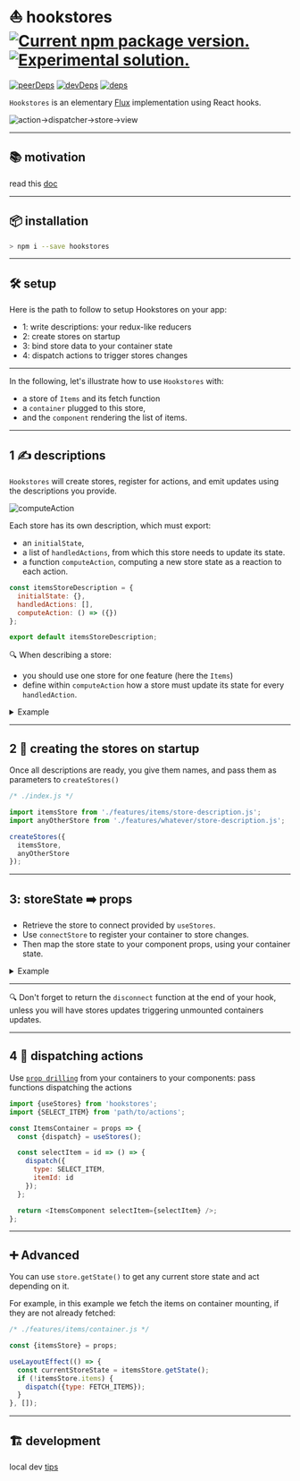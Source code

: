 # ⛵ hookstores <a href="https://www.npmjs.com/package/hookstores"><img src="https://img.shields.io/npm/v/hookstores?color=%23123" alt="Current npm package version." /></a> <a href="https://www.npmjs.com/package/hookstores"><img src="https://img.shields.io/badge/-experimental-5908d2.svg" alt="Experimental solution." /> </a>

[![peerDeps](https://david-dm.org/uralys/hookstores/peer-status.svg)](https://david-dm.org/uralys/hookstores?type=peer)
[![devDeps](https://david-dm.org/uralys/hookstores/dev-status.svg)](https://david-dm.org/uralys/hookstores?type=dev)
[![deps](https://david-dm.org/uralys/hookstores/status.svg)](https://david-dm.org/uralys/hookstores)

`Hookstores` is an elementary [Flux](https://facebook.github.io/flux/docs/in-depth-overview) implementation using React hooks.

![action->dispatcher->store->view](https://facebook.github.io/flux/img/overview/flux-simple-f8-diagram-1300w.png)

---

## 📚 motivation

read this [doc]('docs/motivation.md')

---

## 📦 installation

```sh
> npm i --save hookstores
```

---

## 🛠 setup

Here is the path to follow to setup Hookstores on your app:

- 1: write descriptions: your redux-like reducers
- 2: create stores on startup
- 3: bind store data to your container state
- 4: dispatch actions to trigger stores changes

---

In the following, let's illustrate how to use `Hookstores` with:

- a store of `Items` and its fetch function
- a `container` plugged to this store,
- and the `component` rendering the list of items.

---

## 1 ✍️ descriptions

`Hookstores` will create stores, register for actions, and emit updates using the descriptions you provide.

![computeAction](https://user-images.githubusercontent.com/910636/103582817-e2d13600-4ede-11eb-8fbf-f0eb2a7cd3e7.png)

Each store has its own description, which must export:

- an `initialState`,
- a list of `handledActions`, from which this store needs to update its state.
- a function `computeAction`, computing a new store state as a reaction to each action.

```js
const itemsStoreDescription = {
  initialState: {},
  handledActions: [],
  computeAction: () => ({})
};

export default itemsStoreDescription;
```

🔍 When describing a store:

- you should use one store for one feature (here the `Items`)
- define within `computeAction` how a store must update its state for every `handledAction`.

<details>
<summary>Example</summary>

Here is the example for our illustrating `itemsStore`

```js
/* ./features/items/store-description.js */
import fetchItems from './fetch-items.js';

const FETCH_ITEMS = 'FETCH_ITEMS';

const computeAction = async (currentState, action) => {
  let newState;

  switch (action.type) {
    case FETCH_ITEMS: {
      const items = await fetchItems();
      newState = {...currentState, items};
      break;
    }
    default:
      newState = {...currentState};
  }

  return newState;
};

const itemsStoreDescription = {
  initialState: {items: null},
  handledActions: [FETCH_ITEMS],
  computeAction
};

export default itemsStoreDescription;
export {FETCH_ITEMS};
```

</details>

---

## 2 🏁 creating the stores on startup

Once all descriptions are ready, you give them names, and pass them as parameters to `createStores()`

```js
/* ./index.js */

import itemsStore from './features/items/store-description.js';
import anyOtherStore from './features/whatever/store-description.js';

createStores({
  itemsStore,
  anyOtherStore
});
```

---

## 3: storeState ➡️ props

- Retrieve the store to connect provided by `useStores`.
- Use `connectStore` to register your container to store changes.
- Then map the store state to your component props, using your container state.
<details>
<summary>Example</summary>

Here is the example for our illustrating `itemsStore`

```js
/* ./features/items/container.js */

import React, {useLayoutEffect, useState} from 'react';
import ItemsComponent from './component';
import {connectStore, useStores} from 'hookstores';

const ItemsContainer = props => {
  const [items, setItems] = useState();
  const {itemsStore} = useStores();

  useLayoutEffect(() => {
    const onStoreUpdate = storeState => {
      setItems(storeState.items);
    };

    const disconnect = connectStore(itemsStore, onStoreUpdate);

    return disconnect;
  }, []);

  return <ItemsComponent items={items} />;
};
```

## </details>

---

🔍 Don't forget to return the `disconnect` function at the end of your hook, unless you will have stores updates triggering unmounted containers updates.

---

## 4 📡 dispatching actions

Use [`prop drilling`](https://kentcdodds.com/blog/prop-drilling) from your containers to your components: pass functions dispatching the actions

```js
import {useStores} from 'hookstores';
import {SELECT_ITEM} from 'path/to/actions';

const ItemsContainer = props => {
  const {dispatch} = useStores();

  const selectItem = id => () => {
    dispatch({
      type: SELECT_ITEM,
      itemId: id
    });
  };

  return <ItemsComponent selectItem={selectItem} />;
};
```

---

## ➕ Advanced

You can use `store.getState()` to get any current store state and act depending on it.

For example, in this example we fetch the items on container mounting, if they are not already fetched:

```js
/* ./features/items/container.js */

const {itemsStore} = props;

useLayoutEffect(() => {
  const currentStoreState = itemsStore.getState();
  if (!itemsStore.items) {
    dispatch({type: FETCH_ITEMS});
  }
}, []);
```

---

## 🏗️ development

local dev [tips](dev.md)
